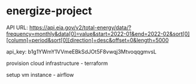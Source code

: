 # energize-project

API URL:
https://api.eia.gov/v2/total-energy/data/?frequency=monthly&data[0]=value&start=2022-01&end=2022-02&sort[0][column]=period&sort[0][direction]=desc&offset=0&length=5000

api_key:
b1g1YWmY1VVmeEBkSdJOt5F8vwqj3MtvoqqgmvsL


provision cloud infrastructure
    - terraform

setup vm instance
    - airflow
